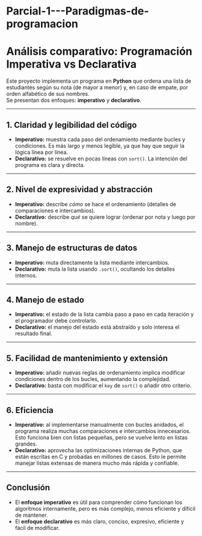 # Parcial-1---Paradigmas-de-programacion
# Análisis comparativo: Programación Imperativa vs Declarativa

Este proyecto implementa un programa en **Python** que ordena una lista de estudiantes según su nota (de mayor a menor) y, en caso de empate, por orden alfabético de sus nombres.  
Se presentan dos enfoques: **imperativo** y **declarativo**.

---

##  1. Claridad y legibilidad del código
- **Imperativo:** muestra cada paso del ordenamiento mediante bucles y condiciones. Es más largo y menos legible, ya que hay que seguir la lógica línea por línea.  
- **Declarativo:** se resuelve en pocas líneas con `sort()`. La intención del programa es clara y directa.  

---

##  2. Nivel de expresividad y abstracción
- **Imperativo:** describe *cómo* se hace el ordenamiento (detalles de comparaciones e intercambios).  
- **Declarativo:** describe *qué* se quiere lograr (ordenar por nota y luego por nombre).  

---

##  3. Manejo de estructuras de datos
- **Imperativo:** muta directamente la lista mediante intercambios.  
- **Declarativo:** muta la lista usando `.sort()`, ocultando los detalles internos.  

---

##  4. Manejo de estado
- **Imperativo:** el estado de la lista cambia paso a paso en cada iteración y el programador debe controlarlo.  
- **Declarativo:** el manejo del estado está abstraído y solo interesa el resultado final.  

---

## 5. Facilidad de mantenimiento y extensión
- **Imperativo:** añadir nuevas reglas de ordenamiento implica modificar condiciones dentro de los bucles, aumentando la complejidad.  
- **Declarativo:** basta con modificar el `key` de `sort()` o añadir otro criterio.  

---

##  6. Eficiencia
- **Imperativo:** al implementarse manualmente con bucles anidados, el programa realiza muchas comparaciones e intercambios innecesarios. Esto funciona bien con listas pequeñas, pero se vuelve lento en listas grandes.  
- **Declarativo:** aprovecha las optimizaciones internas de Python, que están escritas en C y probadas en millones de casos. Esto le permite manejar listas extensas de manera mucho más rápida y confiable.  

---

##  Conclusión
- El **enfoque imperativo** es útil para comprender cómo funcionan los algoritmos internamente, pero es más complejo, menos eficiente y difícil de mantener.  
- El **enfoque declarativo** es más claro, conciso, expresivo, eficiente y fácil de modificar.  
